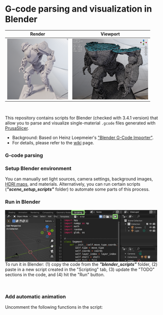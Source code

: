 # G-code parsing and visualization in Blender

| Render |  Viewport  |
| :---:   | :---: |
| <img height="200" src="_images/render_sample_1.png"/> | <img height="200" src="_images/render_sample_2.png"/>  |

<br />

This repository contains scripts for Blender (checked with 3.4.1 version) that allow you to parse and visualize single-material `.gcode` files generated with [PrusaSlicer](https://www.prusa3d.com/en/page/prusaslicer_424/).

- Background: Based on Heinz Loepmeier's ["Blender G-Code Importer"](https://github.com/Heinz-Loepmeier/Blender-Gcode-Import).
- For details, please refer to the [wiki](https://github.com/apetsiuk/GCode-Parser-and-Viz/wiki) page.

### G-code parsing


### Setup Blender environment
You can manually set light sources, camera settings, background images, [HDRI maps](https://hdrmaps.com/freebies/), and materials. Alternatively, you can run certain scripts (***"scene_setup_scripts"*** folder) to automate some parts of this process.

### Run in Blender
<img align="left" width="500" src="_images/blender_scripting_tab.png"/>

To run it in Blender: (1) copy the code from the ***"blender_scripts"*** folder, (2) paste in a new script created in the "Scripting" tab, (3) update the "TODO" sections in the code, and (4) hit the "Run" button.

<br />


### Add automatic animation
Uncomment the following functions in the script:

